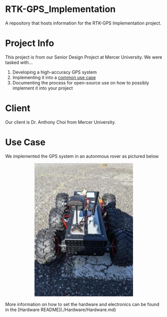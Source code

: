 # RTK-GPS_Implementation
A repository that hosts information for the RTK-GPS Implementation project.

# Project Info
This project is from our Senior Design Project at Mercer University. We were tasked with...
1. Developing a high-accuracy GPS system
2. Implementing it into a [common use case](README.md#Use_Case)
3. Documenting the process for open-source use on how to possibly implement it into your project

# Client
Our client is Dr. Anthony Choi from Mercer University.

# Use Case
We implemented the GPS system in an autonmous rover as pictured below
<p align="center">
  <img src="https://github.com/williamdb19/RTK-GPS_Implementation/blob/main/Images/Senior%20Design%20High%20Accuracy%20GPS%20Update.jpg" />
</p>
More information on how to set the hardware and electronics can be found in the [Hardware README](./Hardware/Hardware.md)


